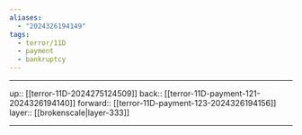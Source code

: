 ```yaml
---
aliases:
  - "2024326194149"
tags:
  - terror/11D
  - payment
  - bankruptcy
---
```




***

up:: [[terror-11D-2024275124509]]
back:: [[terror-11D-payment-121-2024326194140]]
forward:: [[terror-11D-payment-123-2024326194156]]
layer:: [[brokenscale|layer-333]]

***
